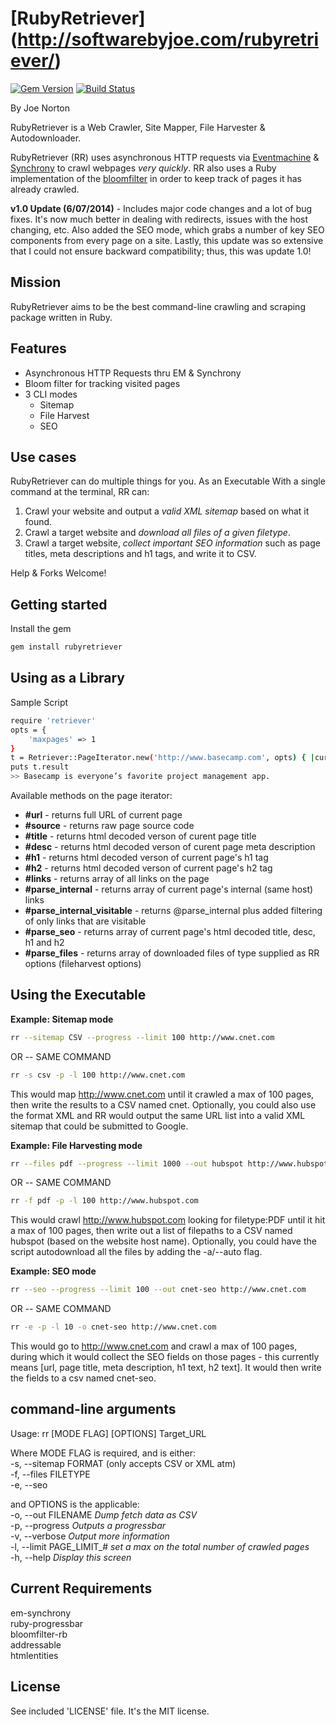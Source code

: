 [RubyRetriever] (http://softwarebyjoe.com/rubyretriever/)  
==============
[![Gem Version](https://badge.fury.io/rb/rubyretriever.svg)](http://badge.fury.io/rb/rubyretriever)  [![Build Status](https://travis-ci.org/joenorton/rubyretriever.svg?branch=master)](https://travis-ci.org/joenorton/rubyretriever)  
  
By Joe Norton  

RubyRetriever is a Web Crawler, Site Mapper, File Harvester & Autodownloader.  

RubyRetriever (RR) uses asynchronous HTTP requests via [Eventmachine](https://github.com/eventmachine/eventmachine) & [Synchrony](https://github.com/igrigorik/em-synchrony) to crawl webpages *very quickly*. RR also uses a Ruby implementation of the [bloomfilter](https://github.com/igrigorik/bloomfilter-rb) in order to keep track of pages it has already crawled.  

**v1.0 Update (6/07/2014)** - Includes major code changes and a lot of bug fixes. It's now much better in dealing with redirects, issues with the host changing, etc. Also added the SEO mode, which grabs a number of key SEO components from every page on a site. Lastly, this update was so extensive that I could not ensure backward compatibility; thus, this was update 1.0!

Mission  
-------
RubyRetriever aims to be the best command-line crawling and scraping package written in Ruby.    

Features  
--------  
* Asynchronous HTTP Requests thru EM & Synchrony  
* Bloom filter for tracking visited pages  
* 3 CLI modes
	* Sitemap
	* File Harvest
	* SEO   

Use cases  
---------
RubyRetriever can do multiple things for you. As an Executable
With a single command at the terminal, RR can:  
1. Crawl your website and output a *valid XML sitemap* based on what it found.  
2. Crawl a target website and *download all files of a given filetype*.  
3. Crawl a target website, *collect important SEO information* such as page titles, meta descriptions and h1 tags, and write it to CSV.  

Help & Forks Welcome!  
  
Getting started   
-----------
Install the gem
```sh
gem install rubyretriever
```  
  
Using as a Library
------------------
Sample Script  
```sh
require 'retriever'  
opts = {  
	'maxpages' => 1  
}  
t = Retriever::PageIterator.new('http://www.basecamp.com', opts) { |current_page| current_page.title }  
puts t.result  
>> Basecamp is everyone’s favorite project management app.  
```  
Available methods on the page iterator:  
* **#url** - returns full URL of current page  
* **#source** - returns raw page source code  
* **#title** - returns html decoded verson of curent page title  
* **#desc** - returns html decoded verson of curent page meta description  
* **#h1**  - returns html decoded verson of current page's h1 tag  
* **#h2**  - returns html decoded verson of current page's h2 tag
* **#links** - returns array of all links on the page  
* **#parse_internal** - returns array of current page's internal (same host) links  
* **#parse_internal_visitable** - returns @parse_internal plus added filtering of only links that are visitable  
* **#parse_seo** - returns array of current page's html decoded title, desc, h1 and h2  
* **#parse_files** - returns array of downloaded files of type supplied as RR options (fileharvest options)  

Using the Executable  
--------------------
 **Example: Sitemap mode**  
```sh
rr --sitemap CSV --progress --limit 100 http://www.cnet.com
```  
OR -- SAME COMMAND  
```sh
rr -s csv -p -l 100 http://www.cnet.com
```  
  
This would map http://www.cnet.com until it crawled a max of 100 pages, then write the results to a CSV named cnet. Optionally, you could also use the format XML and RR would output the same URL list into a valid XML sitemap that could be submitted to Google.  
  
 **Example: File Harvesting mode**  
```sh
rr --files pdf --progress --limit 1000 --out hubspot http://www.hubspot.com
```  
OR -- SAME COMMAND  
```sh
rr -f pdf -p -l 100 http://www.hubspot.com
```  
  
This would crawl http://www.hubspot.com looking for filetype:PDF until it hit a max of 100 pages, then write out a list of filepaths to a CSV named hubspot (based on the website host name). Optionally, you could have the script autodownload all the files by adding the -a/--auto flag.

**Example: SEO mode**  
```sh
rr --seo --progress --limit 100 --out cnet-seo http://www.cnet.com
```  
OR -- SAME COMMAND  
```sh
rr -e -p -l 10 -o cnet-seo http://www.cnet.com
```  
  
This would go to http://www.cnet.com and crawl a max of 100 pages, during which it would collect the SEO fields on those pages - this currently means [url, page title, meta description, h1 text, h2 text]. It would then write the fields to a csv named cnet-seo.
  

command-line arguments
-----------------------
Usage: rr [MODE FLAG] [OPTIONS] Target_URL  

Where MODE FLAG is required, and is either:  
	-s, --sitemap FORMAT  (only accepts CSV or XML atm)  
	-f, --files FILETYPE  
	-e, --seo  
  
and OPTIONS is the applicable:  
    -o, --out FILENAME                  *Dump fetch data as CSV*  
    -p, --progress						*Outputs a progressbar*  
    -v, --verbose                       *Output more information*  
    -l, --limit PAGE_LIMIT_#            *set a max on the total number of crawled pages*  
    -h, --help                          *Display this screen*  
  
Current Requirements
------------ 
em-synchrony  
ruby-progressbar  
bloomfilter-rb  
addressable  
htmlentities  

License
-------  
See included 'LICENSE' file. It's the MIT license.
